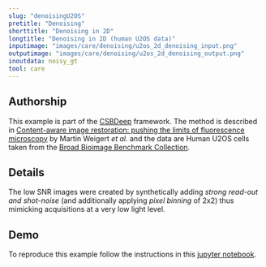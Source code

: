```yaml
---
slug: "denoisingU2OS"
pretitle: "Denoising"
shorttitle: "Denoising in 2D"
longtitle: "Denoising in 2D (human U2OS data)"
inputimage: "images/care/denoising/u2os_2d_denoising_input.png"
outputimage: "images/care/denoising/u2os_2d_denoising_output.png"
inoutdata: noisy_gt
tool: care
---
```


## Authorship

This example is part of the [CSBDeep](https://github.com/CSBDeep/CSBDeep) framework. The method is described in [Content-aware image restoration: pushing the limits of fluorescence microscopy](http://dx.doi.org/10.1038/s41592-018-0216-7) by Martin Weigert _et al._ and the data are Human U2OS cells taken from the [Broad Bioimage Benchmark Collection](https://data.broadinstitute.org/bbbc/BBBC006/).

## Details

The low SNR images were created by synthetically adding _strong read-out and shot-noise_ (and additionally applying _pixel binning_ of 2x2) thus mimicking acquisitions at a very low light level.

## Demo

To reproduce this example follow the instructions in this [jupyter notebook](https://github.com/CSBDeep/CSBDeep/tree/master/examples/denoising2D).

